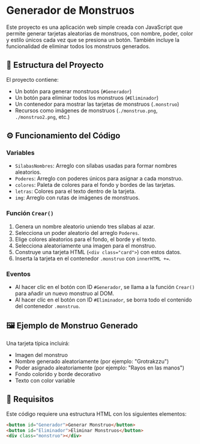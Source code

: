 # Generador de Monstruos

Este proyecto es una aplicación web simple creada con JavaScript que permite generar tarjetas aleatorias de monstruos, con nombre, poder, color y estilo únicos cada vez que se presiona un botón. También incluye la funcionalidad de eliminar todos los monstruos generados.

## 📁 Estructura del Proyecto

El proyecto contiene:

- Un botón para generar monstruos (`#Generador`)
- Un botón para eliminar todos los monstruos (`#Eliminador`)
- Un contenedor para mostrar las tarjetas de monstruos (`.monstruo`)
- Recursos como imágenes de monstruos (`./monstruo.png`, `./monstruo2.png`, etc.)

## ⚙️ Funcionamiento del Código

### Variables

- `SilabasNombres`: Arreglo con sílabas usadas para formar nombres aleatorios.
- `Poderes`: Arreglo con poderes únicos para asignar a cada monstruo.
- `colores`: Paleta de colores para el fondo y bordes de las tarjetas.
- `letras`: Colores para el texto dentro de la tarjeta.
- `img`: Arreglo con rutas de imágenes de monstruos.

### Función `Crear()`

1. Genera un nombre aleatorio uniendo tres sílabas al azar.
2. Selecciona un poder aleatorio del arreglo `Poderes`.
3. Elige colores aleatorios para el fondo, el borde y el texto.
4. Selecciona aleatoriamente una imagen para el monstruo.
5. Construye una tarjeta HTML (`<div class="card">`) con estos datos.
6. Inserta la tarjeta en el contenedor `.monstruo` con `innerHTML +=`.

### Eventos

- Al hacer clic en el botón con ID `#Generador`, se llama a la función `Crear()` para añadir un nuevo monstruo al DOM.
- Al hacer clic en el botón con ID `#Eliminador`, se borra todo el contenido del contenedor `.monstruo`.

## 🖼️ Ejemplo de Monstruo Generado

Una tarjeta típica incluirá:

- Imagen del monstruo
- Nombre generado aleatoriamente (por ejemplo: "Grotrakzzu")
- Poder asignado aleatoriamente (por ejemplo: "Rayos en las manos")
- Fondo colorido y borde decorativo
- Texto con color variable

## 📌 Requisitos

Este código requiere una estructura HTML con los siguientes elementos:

```html
<button id="Generador">Generar Monstruo</button>
<button id="Eliminador">Eliminar Monstruos</button>
<div class="monstruo"></div>
